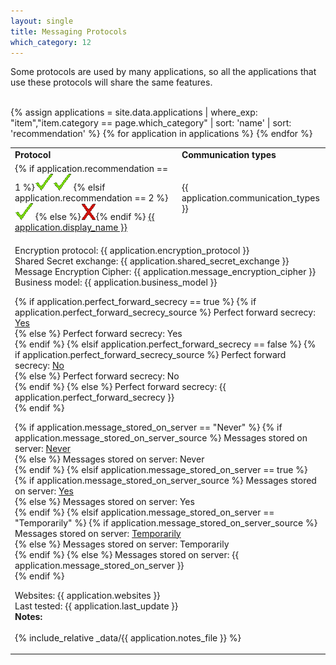 ```yaml
---
layout: single
title: Messaging Protocols
which_category: 12
---
```

Some protocols are used by many applications, so all the applications that use these protocols will share the same features.<br>
<br>

<table class="w3-table w3-striped w3-bordered">
  <tr class="w3-dark-grey">
  <td><b>Protocol</b></td>
  <td><b>Communication types</b></td></tr>
{% assign applications = site.data.applications | where_exp: "item","item.category == page.which_category" | sort: 'name' | sort: 'recommendation' %}
{% for application in applications %}
<tr id="{{ application.name }}" >
  <td>
    {% if application.recommendation == 1 %}<img src="images/checkmark.gif"><img src="images/checkmark.gif">
    {% elsif application.recommendation == 2 %}<img src="images/checkmark.gif">
    {% else %}<img src="images/x.gif">{% endif %}
    <a href="{{ application.url }}">{{ application.display_name }}</a>
  </td>
  <td>{{ application.communication_types }}</td>
</tr>
<tr><td colspan="4">
  
  Encryption protocol: {{ application.encryption_protocol }}<br>
  Shared Secret exchange: {{ application.shared_secret_exchange }}<br>
  Message Encryption Cipher: {{ application.message_encryption_cipher }}<br>
  Business model: {{ application.business_model }}<br>

{% if application.perfect_forward_secrecy == true %}
  {% if application.perfect_forward_secrecy_source %}
	Perfect forward secrecy: <span class="green"><a href="{{ application.perfect_forward_secrecy_source }}">Yes</a></span><br>
	{% else %}
	Perfect forward secrecy: <span class="green">Yes</span><br>
	{% endif %}
{% elsif application.perfect_forward_secrecy == false %}
  {% if application.perfect_forward_secrecy_source %}
	Perfect forward secrecy: <span class="red"><a href="{{ application.perfect_forward_secrecy_source }}">No</a></span><br>
	{% else %}
	Perfect forward secrecy: <span class="red">No</span><br>
	{% endif %}
{% else %}
	Perfect forward secrecy: {{ application.perfect_forward_secrecy }}<br>
{% endif %}

{% if application.message_stored_on_server == "Never" %}
  {% if application.message_stored_on_server_source %}
	Messages stored on server: <span class="green"><a href="{{ application.message_stored_on_server_source }}">Never</a></span><br>
	{% else %}
	Messages stored on server: <span class="green">Never</span><br>
	{% endif %}
{% elsif application.message_stored_on_server == true %}
  {% if application.message_stored_on_server_source %}
	Messages stored on server: <span class="red"><a href="{{ application.message_stored_on_server_source }}">Yes</a></span><br>
	{% else %}
	Messages stored on server: <span class="red">Yes</span><br>
	{% endif %}
{% elsif application.message_stored_on_server == "Temporarily" %}
  {% if application.message_stored_on_server_source %}
	Messages stored on server: <span class="yellow"><a href="{{ application.message_stored_on_server_source }}">Temporarily</a></span><br>
	{% else %}
	Messages stored on server: <span class="yellow">Temporarily</span><br>
	{% endif %}
{% else %}
	Messages stored on server: {{ application.message_stored_on_server }}<br>
{% endif %}


  Websites: {{ application.websites }}<br>
  Last tested: {{ application.last_update }}<br>
  <b>Notes:</b><br>
  <br>
  {% include_relative _data/{{ application.notes_file }} %}
</td></tr>
{% endfor %}

</table>

